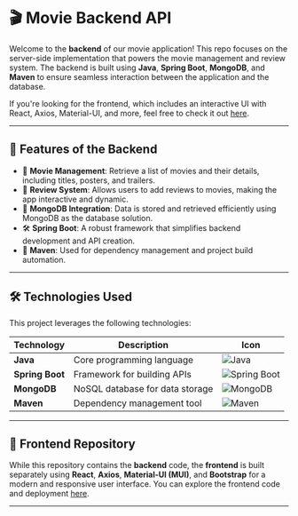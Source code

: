 # 🎬 Movie Backend API

Welcome to the **backend** of our movie application! This repo focuses on the server-side implementation that powers the movie management and review system. The backend is built using **Java**, **Spring Boot**, **MongoDB**, and **Maven** to ensure seamless interaction between the application and the database.

If you're looking for the frontend, which includes an interactive UI with React, Axios, Material-UI, and more, feel free to check it out [here](https://github.com/jayqyuan/movie_app_client). 

---

## 🚀 Features of the Backend

- 📂 **Movie Management**: Retrieve a list of movies and their details, including titles, posters, and trailers.
- 📝 **Review System**: Allows users to add reviews to movies, making the app interactive and dynamic.
- 💾 **MongoDB Integration**: Data is stored and retrieved efficiently using MongoDB as the database solution.
- 🛠️ **Spring Boot**: A robust framework that simplifies backend development and API creation.
- 🔧 **Maven**: Used for dependency management and project build automation.

---

## 🛠️ Technologies Used

This project leverages the following technologies:

| Technology       | Description                          | Icon                                                                                     |
|-------------------|--------------------------------------|------------------------------------------------------------------------------------------|
| **Java**         | Core programming language            | ![Java](https://img.shields.io/badge/Java-%23ED8B00.svg?style=flat-square&logo=java&logoColor=white) |
| **Spring Boot**  | Framework for building APIs          | ![Spring Boot](https://img.shields.io/badge/Spring_Boot-%236DB33F.svg?style=flat-square&logo=spring-boot&logoColor=white) |
| **MongoDB**      | NoSQL database for data storage      | ![MongoDB](https://img.shields.io/badge/MongoDB-%2347A248.svg?style=flat-square&logo=mongodb&logoColor=white) |
| **Maven**        | Dependency management tool           | ![Maven](https://img.shields.io/badge/Maven-%23C71A36.svg?style=flat-square&logo=apache-maven&logoColor=white) |

---

## 🔗 Frontend Repository

While this repository contains the **backend** code, the **frontend** is built separately using **React**, **Axios**, **Material-UI (MUI)**, and **Bootstrap** for a modern and responsive user interface. You can explore the frontend code and deployment [here](https://github.com/jayqyuan/movie_app_client).

---
